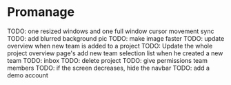 # Promanage

TODO: one resized windows and one full window cursor movement sync
TODO: add blurred background pic
TODO: make image faster
TODO: update overview when new team is added to a project
TODO: Update the whole project overview page's add new team selection list when he created a new team
TODO: inbox
TODO: delete project
TODO: give permissions team members
TODO: if the screen decreases, hide the navbar
TODO: add a demo account
